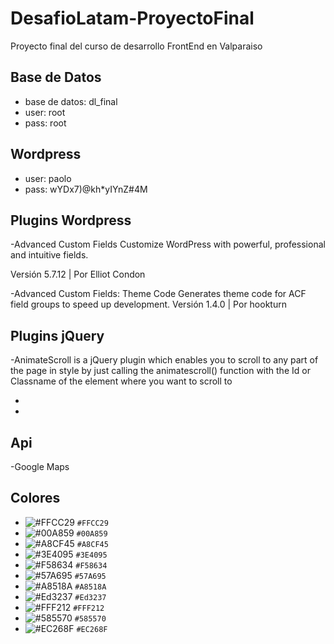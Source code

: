 # DesafioLatam-ProyectoFinal
Proyecto final del curso de desarrollo FrontEnd en Valparaiso

## Base de Datos

- base de datos: dl_final
- user: root
- pass: root

## Wordpress

- user: paolo
- pass: wYDx7)@kh*yIYnZ#4M

## Plugins Wordpress

-Advanced Custom Fields
Customize WordPress with powerful, professional and intuitive fields.

Versión 5.7.12 | Por Elliot Condon

-Advanced Custom Fields: Theme Code
Generates theme code for ACF field groups to speed up development.
Versión 1.4.0 | Por hookturn

## Plugins jQuery

-AnimateScroll is a jQuery plugin which enables you to scroll to any part of the page in style by just calling the animatescroll() function with the Id or Classname of the element where you want to scroll to

-
-

## Api

-Google Maps

## Colores

- ![#FFCC29](https://placehold.it/15/FFCC29/000000?text=+) `#FFCC29`
- ![#00A859](https://placehold.it/15/00A859/000000?text=+) `#00A859`
- ![#A8CF45](https://placehold.it/15/A8CF45/000000?text=+) `#A8CF45`
- ![#3E4095](https://placehold.it/15/3E4095/000000?text=+) `#3E4095`
- ![#F58634](https://placehold.it/15/F58634/000000?text=+) `#F58634`
- ![#57A695](https://placehold.it/15/57A695/000000?text=+) `#57A695`
- ![#A8518A](https://placehold.it/15/A8518A/000000?text=+) `#A8518A`
- ![#Ed3237](https://placehold.it/15/Ed3237/000000?text=+) `#Ed3237`
- ![#FFF212](https://placehold.it/15/FFF212/000000?text=+) `#FFF212`
- ![#585570](https://placehold.it/15/585570/000000?text=+) `#585570` 
- ![#EC268F](https://placehold.it/15/EC268F/000000?text=+) `#EC268F`